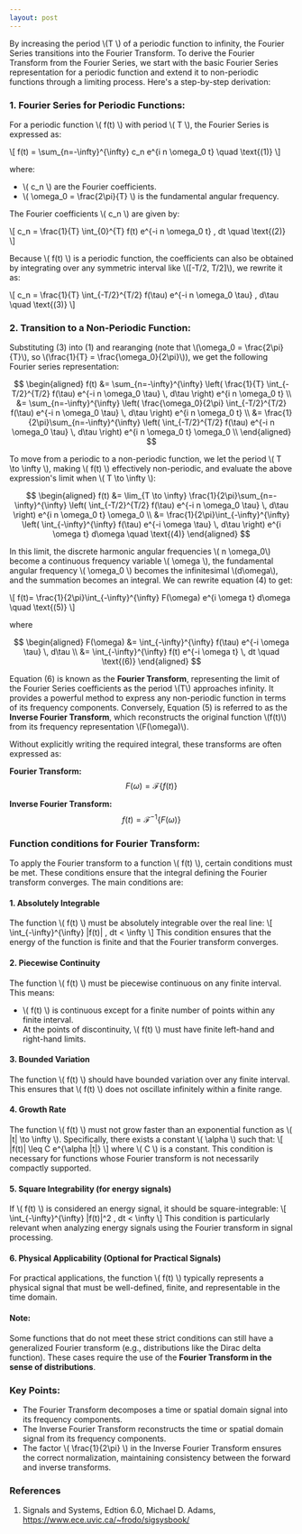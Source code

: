 ```yaml
---
layout: post
---
```

By increasing the period \\(T \\) of a periodic function to infinity, the Fourier Series transitions into the Fourier Transform. To derive the Fourier Transform from the Fourier Series, we start with the basic Fourier Series representation for a periodic function and extend it to non-periodic functions through a limiting process. Here's a step-by-step derivation:

### 1. **Fourier Series for Periodic Functions**:

For a periodic function \\( f(t) \\) with period \\( T \\), the Fourier Series is expressed as:

\\[
f(t) = \sum_{n=-\infty}^{\infty} c_n e^{i n \omega_0 t} \quad \text{(1)} 
\\]

where:
- \\( c_n \\) are the Fourier coefficients.
- \\( \omega_0 = \frac{2\pi}{T} \\) is the fundamental angular frequency.

The Fourier coefficients \\( c_n \\) are given by:

\\[
c_n = \frac{1}{T} \int_{0}^{T} f(t) e^{-i n \omega_0 t} \, dt \quad \text{(2)} 
\\]

Because \\( f(t) \\) is a periodic function, the coefficients can also be obtained by integrating over any symmetric interval like \\([-T/2, T/2]\\), we rewrite it as:

\\[
c_n = \frac{1}{T} \int_{-T/2}^{T/2} f(\tau) e^{-i n \omega_0 \tau} \, d\tau \quad \text{(3)} 
\\]

### 2. **Transition to a Non-Periodic Function**:

Substituting (3) into (1) and rearanging (note that \\(\omega_0 = \frac{2\pi}{T}\\), so \\(\frac{1}{T} = \frac{\omega_0}{2\pi}\\)), we get the following Fourier series representation:
<!-- Have to fallback to Explicit Display Math Tags $$ to make the multiline equations work, and also keep one blank line above-->

$$
\begin{aligned}
f(t) &= \sum_{n=-\infty}^{\infty} \left( \frac{1}{T} \int_{-T/2}^{T/2} f(\tau) e^{-i n \omega_0 \tau} \, d\tau \right) e^{i n \omega_0 t} \\
     &= \sum_{n=-\infty}^{\infty} \left( \frac{\omega_0}{2\pi} \int_{-T/2}^{T/2} f(\tau) e^{-i n \omega_0 \tau} \, d\tau \right) e^{i n \omega_0 t} \\
	 &= \frac{1}{2\pi}\sum_{n=-\infty}^{\infty} \left( \int_{-T/2}^{T/2} f(\tau) e^{-i n \omega_0 \tau} \, d\tau \right) e^{i n \omega_0 t} \omega_0 \\
\end{aligned}
$$

To move from a periodic to a non-periodic function, we let the period \\( T \to \infty \\), making \\( f(t) \\) effectively non-periodic, 
and evaluate the above expression's limit when \\( T \to \infty \\):

$$
\begin{aligned}
f(t) &= \lim_{T \to \infty} \frac{1}{2\pi}\sum_{n=-\infty}^{\infty} \left( \int_{-T/2}^{T/2} f(\tau) e^{-i n \omega_0 \tau} \, d\tau \right) e^{i n \omega_0 t} \omega_0 \\
     &= \frac{1}{2\pi}\int_{-\infty}^{\infty} \left( \int_{-\infty}^{\infty} f(\tau) e^{-i \omega \tau} \, d\tau \right) e^{i \omega t} d\omega \quad \text{(4)} 
\end{aligned}
$$

In this limit, the discrete harmonic angular frequencies \\( n \omega_0\\) become a continuous frequency variable \\( \omega \\),
the fundamental angular frequency \\( \omega_0 \\) becomes the infinitesimal \\(d\omega\\), and the summation becomes an integral. 
We can rewrite equation (4) to get:

\\[
f(t)=  \frac{1}{2\pi}\int_{-\infty}^{\infty} F(\omega) e^{i \omega t} d\omega \quad \text{(5)} 
\\]

where

$$
\begin{aligned}
F(\omega) &=  \int_{-\infty}^{\infty} f(\tau) e^{-i \omega \tau} \, d\tau \\
          &=  \int_{-\infty}^{\infty} f(t) e^{-i \omega t} \, dt \quad \text{(6)} 
\end{aligned}
$$

Equation (6) is known as the **Fourier Transform**, representing the limit of the Fourier Series coefficients as the period \\(T\\) approaches infinity. It provides a powerful method to express any non-periodic function in terms of its frequency components. 
Conversely, Equation (5) is referred to as the **Inverse Fourier Transform**, which reconstructs the original function \\(f(t)\\) from its frequency representation 
\\(F(\omega)\\).

Without explicitly writing the required integral, these transforms are often expressed as:

**Fourier Transform:**
$$
F(\omega) = \mathcal{F}\{f(t)\}
$$

**Inverse Fourier Transform:**
$$
f(t) = \mathcal{F}^{-1}\{F(\omega)\}
$$


### Function conditions for Fourier Transform:

To apply the Fourier transform to a function \\( f(t) \\), certain conditions must be met. These conditions ensure that the integral defining the Fourier transform converges. The main conditions are:

#### 1. Absolutely Integrable
The function \\( f(t) \\) must be absolutely integrable over the real line:
\\[
\int_{-\infty}^{\infty} |f(t)| \, dt < \infty
\\]
This condition ensures that the energy of the function is finite and that the Fourier transform converges.

#### 2. Piecewise Continuity
The function \\( f(t) \\) must be piecewise continuous on any finite interval. This means:
- \\( f(t) \\) is continuous except for a finite number of points within any finite interval.
- At the points of discontinuity, \\( f(t) \\) must have finite left-hand and right-hand limits.

#### 3. Bounded Variation
The function \\( f(t) \\) should have bounded variation over any finite interval. This ensures that \\( f(t) \\) does not oscillate infinitely within a finite range.

#### 4. Growth Rate
The function \\( f(t) \\) must not grow faster than an exponential function as \\( |t| \to \infty \\). Specifically, there exists a constant \\( \alpha \\) such that:
\\[
|f(t)| \leq C e^{\alpha |t|}
\\]
where \\( C \\) is a constant. This condition is necessary for functions whose Fourier transform is not necessarily compactly supported.

#### 5. Square Integrability (for energy signals)
If \\( f(t) \\) is considered an energy signal, it should be square-integrable:
\\[
\int_{-\infty}^{\infty} |f(t)|^2 \, dt < \infty
\\]
This condition is particularly relevant when analyzing energy signals using the Fourier transform in signal processing.

#### 6. Physical Applicability (Optional for Practical Signals)
For practical applications, the function \\( f(t) \\) typically represents a physical signal that must be well-defined, finite, and representable in the time domain.

#### Note:
Some functions that do not meet these strict conditions can still have a generalized Fourier transform (e.g., distributions like the Dirac delta function). These cases require the use of the **Fourier Transform in the sense of distributions**.

### Key Points:
- The Fourier Transform decomposes a time or spatial domain signal into its frequency components.
- The Inverse Fourier Transform reconstructs the time or spatial domain signal from its frequency components.
- The factor \\( \frac{1}{2\pi} \\) in the Inverse Fourier Transform ensures the correct normalization, maintaining consistency between the forward and inverse transforms.

### References
1. Signals and Systems, Edtion 6.0, Michael D. Adams, https://www.ece.uvic.ca/~frodo/sigsysbook/